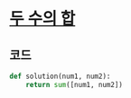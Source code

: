 # [두 수의 합](https://school.programmers.co.kr/learn/courses/30/lessons/120802)

## 코드
```python
def solution(num1, num2):
    return sum([num1, num2])
```
